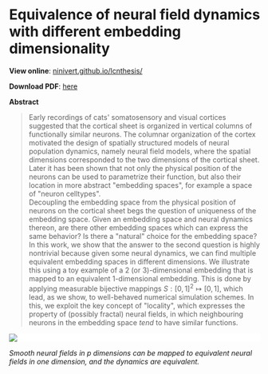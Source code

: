 # Equivalence of neural field dynamics with different embedding dimensionality

**View online**: [ninivert.github.io/lcnthesis/](https://ninivert.github.io/lcnthesis/)

**Download PDF**: [here](https://ninivert.github.io/lcnthesis/Equivalence-of-neural-field-dynamics-with-different-embedding-dimensionality.pdf)

**Abstract**

> Early recordings of cats' somatosensory and visual cortices suggested that the cortical sheet is organized in vertical columns of functionally similar neurons.
The columnar organization of the cortex motivated the design of spatially structured models of neural population dynamics, namely neural field models, where the spatial dimensions corresponded to the two dimensions of the cortical sheet.
Later it has been shown that not only the physical position of the neurons can be used to parametrize their function, but also their location in more abstract "embedding spaces", for example a space of "neuron celltypes".<br>
  Decoupling the embedding space from the physical position of neurons on the cortical sheet begs the question of uniqueness of the embedding space. Given an embedding space and neural dynamics thereon, are there other embedding spaces which can express the same behavior? Is there a "natural" choice for the embedding space?<br>
  In this work, we show that the answer to the second question is highly nontrivial because given some neural dynamics, we can find multiple equivalent embedding spaces in different dimensions. We illustrate this using a toy example of a 2 (or 3)-dimensional embedding that is mapped to an equivalent 1-dimensional embedding. This is done by applying measurable bijective mappings $S : [0,1]^2 \mapsto [0,1]$, which lead, as we show, to well-behaved numerical simulation schemes. In this, we exploit the key concept of "locality", which expresses the property of (possibly fractal) neural fields, in which neighbouring neurons in the embedding space *tend* to have similar functions.


<img src="https://ninivert.github.io/lcnthesis/chapters/figures/fig-cover.svg" style="max-width: 800px; background-color: #ffffff; display: block; margin-left: auto; margin-right: auto">

*Smooth neural fields in p dimensions can be mapped to equivalent neural fields in one dimension, and the dynamics are equivalent.*
